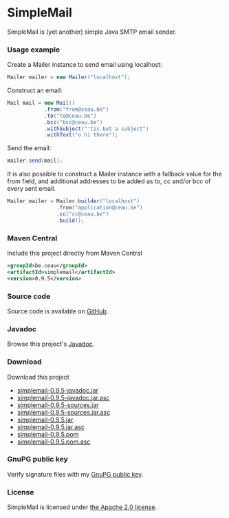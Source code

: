 # SimpleMail

SimpleMail is (yet another) simple Java SMTP email sender.

### Usage example

Create a Mailer instance to send email using localhost:

```Java
Mailer mailer = new Mailer("localhost");
```

Construct an email:

```Java
Mail mail = new Mail()
			.from("from@ceau.be")
			.to("to@ceau.be")
			.bcc("bcc@ceau.be")
			.withSubject("'tis but a subject")
			.withText("o hi there");
```

Send the email:

```Java
mailer.send(mail);
```

It is also possible to construct a Mailer instance with a fallback value for the from field, and additional addresses to be added as to, cc and/or bcc of every sent email.

```Java
Mailer mailer = Mailer.builder("localhost")
				.from("application@ceau.be")
				.cc("cc@ceau.be")
				.build();
```

### Maven Central
Include this project directly from Maven Central
```XML
<groupId>be.ceau</groupId>
<artifactId>simplemail</artifactId>
<version>0.9.5</version>
```

###	Source code
Source code is available on [GitHub](https://github.com/mdewilde/simplemail).

### Javadoc
Browse this project's [Javadoc](https://www.ceau.be/simplemail/apidocs/index.html).

### Download
Download this project
* [simplemail-0.9.5-javadoc.jar](https://www.ceau.be/simplemail/simplemail-0.9.5-javadoc.jar)
* [simplemail-0.9.5-javadoc.jar.asc](https://www.ceau.be/simplemail/simplemail-0.9.5-javadoc.jar.asc)
* [simplemail-0.9.5-sources.jar](https://www.ceau.be/simplemail/simplemail-0.9.5-sources.jar)
* [simplemail-0.9.5-sources.jar.asc](https://www.ceau.be/simplemail/simplemail-0.9.5-sources.jar.asc)
* [simplemail-0.9.5.jar](https://www.ceau.be/simplemail/simplemail-0.9.5.jar)
* [simplemail-0.9.5.jar.asc](https://www.ceau.be/simplemail/simplemail-0.9.5.jar.asc)
* [simplemail-0.9.5.pom](https://www.ceau.be/simplemail/simplemail-0.9.5.pom)
* [simplemail-0.9.5.pom.asc](https://www.ceau.be/simplemail/simplemail-0.9.5.pom.asc)

### GnuPG public key
Verify signature files with my [GnuPG public key](https://www.ceau.be/pubkey.gpg).

### License
SimpleMail is licensed under [the Apache 2.0 license](http://www.apache.org/licenses/LICENSE-2.0.txt).